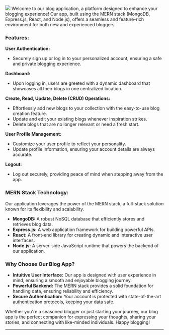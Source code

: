 <img src='https://bestfile.io/secure/file/0JgG7jZRnzoYW'/>
Welcome to our blog application, a platform designed to enhance your blogging experience! Our app, built using the MERN stack (MongoDB, Express.js, React, and Node.js), offers a seamless and feature-rich environment for both new and experienced bloggers.

### Features:

**User Authentication:**
- Securely sign up or log in to your personalized account, ensuring a safe and private blogging experience.

**Dashboard:**
- Upon logging in, users are greeted with a dynamic dashboard that showcases all their blogs in one centralized location.

**Create, Read, Update, Delete (CRUD) Operations:**
- Effortlessly add new blogs to your collection with the easy-to-use blog creation feature.
- Update and edit your existing blogs whenever inspiration strikes.
- Delete blogs that are no longer relevant or need a fresh start.

**User Profile Management:**
- Customize your user profile to reflect your personality.
- Update profile information, ensuring your account details are always accurate.

**Logout:**
- Log out securely, providing peace of mind when stepping away from the app.

### MERN Stack Technology:

Our application leverages the power of the MERN stack, a full-stack solution known for its flexibility and scalability.

- **MongoDB:** A robust NoSQL database that efficiently stores and retrieves blog data.
- **Express.js:** A web application framework for building powerful APIs.
- **React:** A front-end library for creating dynamic and interactive user interfaces.
- **Node.js:** A server-side JavaScript runtime that powers the backend of our application.

### Why Choose Our Blog App?

- **Intuitive User Interface:** Our app is designed with user experience in mind, ensuring a smooth and enjoyable blogging journey.
- **Powerful Backend:** The MERN stack provides a solid foundation for handling data, ensuring reliability and efficiency.
- **Secure Authentication:** Your account is protected with state-of-the-art authentication protocols, keeping your data safe.

Whether you're a seasoned blogger or just starting your journey, our blog app is the perfect companion for expressing your thoughts, sharing your stories, and connecting with like-minded individuals. Happy blogging!

---
